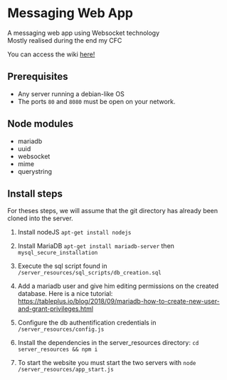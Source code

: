 # Messaging Web App
A messaging web app using Websocket technology  
Mostly realised during the end my CFC

You can access the wiki [here!](https://github.com/nicolas-maitre/web_messaging/wiki)

## Prerequisites
- Any server running a debian-like OS
- The ports `80` and `8080` must be open on your network.

## Node modules
- mariadb
- uuid
- websocket
- mime
- querystring

## Install steps
For theses steps, we will assume that the git directory has already been cloned into the server.
1. Install nodeJS `apt-get install nodejs`

2. Install MariaDB `apt-get install mariadb-server` then `mysql_secure_installation`

3. Execute the sql script found in `/server_resources/sql_scripts/db_creation.sql`

4. Add a mariadb user and give him editing permissions on the created database. Here is a nice tutorial: https://tableplus.io/blog/2018/09/mariadb-how-to-create-new-user-and-grant-privileges.html

5. Configure the db authentification credentials in `/server_resources/config.js`

6. Install the dependencies in the server_resources directory: `cd server_resources && npm i`

7. To start the website you must start the two servers with `node /server_resources/app_start.js`
